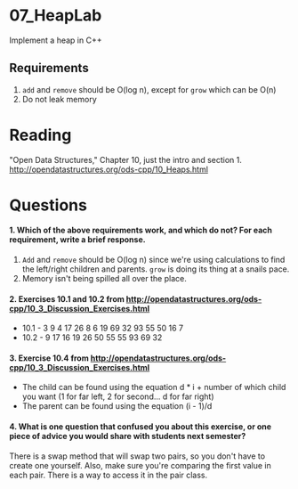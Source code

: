 07_HeapLab
==============

Implement a heap in C++

Requirements
------------

1. `add` and `remove` should be O(log n), except for `grow` which can be O(n)
2. Do not leak memory

Reading
=======
"Open Data Structures," Chapter 10, just the intro and section 1. http://opendatastructures.org/ods-cpp/10_Heaps.html

Questions
=========

#### 1. Which of the above requirements work, and which do not? For each requirement, write a brief response.

1. `Add` and `remove` should be O(log n) since we're using calculations to find the left/right children and parents. `grow` is doing its thing at a snails pace.
2. Memory isn't being spilled all over the place.

#### 2. Exercises 10.1 and 10.2 from http://opendatastructures.org/ods-cpp/10_3_Discussion_Exercises.html
- 10.1 - 3 9 4 17 26 8 6 19 69 32 93 55 50 16 7
- 10.2 - 9 17 16 19 26 50 55 55 93 69 32

#### 3. Exercise 10.4 from http://opendatastructures.org/ods-cpp/10_3_Discussion_Exercises.html
- The child can be found using the equation d * i + number of which child you want (1 for far left, 2 for second... d for far right)
- The parent can be found using the equation (i - 1)/d

#### 4. What is one question that confused you about this exercise, or one piece of advice you would share with students next semester?

There is a swap method that will swap two pairs, so you don't have to create one yourself. Also, make sure you're comparing the first value in each pair. There is a way to access it in the pair class. 
